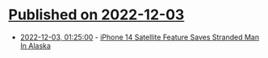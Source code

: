 # [Published on 2022-12-03](index.md)

* [2022-12-03, 01:25:00](https://mobile.slashdot.org/story/22/12/02/2143226/iphone-14-satellite-feature-saves-stranded-man-in-alaska?utm_source=rss1.0mainlinkanon&utm_medium=feed) - [ iPhone 14 Satellite Feature Saves Stranded Man In Alaska](https://mobile.slashdot.org/story/22/12/02/2143226/iphone-14-satellite-feature-saves-stranded-man-in-alaska?utm_source=rss1.0mainlinkanon&utm_medium=feed)
